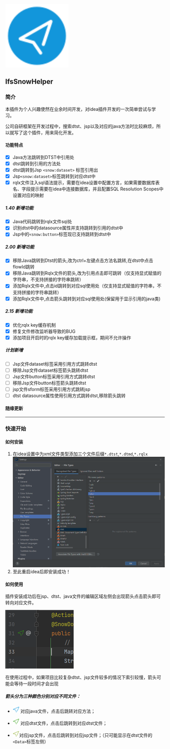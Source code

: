 
<img src="src/main/resources/META-INF/pluginIcon.svg"  alt="helperLogo" width="200">

## IfsSnowHelper

### 简介

本插件为个人兴趣使然在业余时间开发，对idea插件开发的一次简单尝试与学习。

公司自研框架在开发过程中，搜索dtst、jsp以及对应的java方法时比较麻烦，所以就写了这个插件，用来简化开发。

#### 功能特点

- [x] Java方法跳转到DTST中引用处
- [x] dtst跳转到引用的方法处
- [x] dtst跳转到Jsp `<snow:dataset>` 标签引用出
- [x] Jsp`<snow:dataset>`标签跳转到对应dtst中
- [x] rqlx文件注入sql语法提示，需要在idea设置中配置方言，如果需要数据库表名、字段提示需要在idea中连接数据库，并且配置SQL
  Resolution Scopes中设置对应的映射

##### 1.40 新增功能

- [x] Java代码跳转到rqlx文件sql处
- [x] 识别dtst中的datasource属性并支持跳转到引用的dtst中
- [x] Jsp中的<code>&lt;snow:button&gt;</code>标签现已支持跳转到dtst中

##### 2.00 新增功能

- [x] 移除Java跳转到Dtst的箭头,改为ctrl+左键点击方法名跳转,在dtst中点击flowId跳转
- [x] 移除Java跳转到Rqlx文件的箭头,改为引用点击即可跳转（仅支持显式赋值的字符串，不支持拼接的字符串跳转）
- [x] 添加Rqlx文件中,点击id跳转到对应sql使用处（仅支持显式赋值的字符串，不支持拼接的字符串跳转）
- [x] 添加Rqlx文件中,点击箭头跳转到对应sql使用处(保留用于显示引用的java类)

##### 2.15 新增功能

- [x] 优化rqlx key缓存机制
- [x] 修复文件修改监听器导致的BUG
- [x] 添加项目开启时的rqlx key缓存加载提示框，期间不允许操作

##### 计划新增

- [ ] Jsp文件dataset标签采用引用方式跳转dtst
- [ ] 移除Jsp文件dataset标签箭头跳转dtst
- [ ] Jsp文件button标签采用引用方式跳转dtst
- [ ] 移除Jsp文件button标签箭头跳转dtst
- [ ] jsp文件sform标签采用引用方式跳转jsp
- [ ] dtst datasource属性使用引用方式跳转dtst,移除箭头跳转

#### 随缘更新



---

### 快速开始


#### 如何安装

1. 在idea设置中为xml文件类型添加三个文件后缀`*.dtst`,`*.dtmd`,`*.rqlx`
   ![](/src/main/resources/img/fileType.png)
2. 至此重启idea后即安装成功！

#### 如何使用

插件安装成功后在jsp、dtst、java文件的编辑区域左侧会出现箭头点击箭头即可转向对应文件。

![](/src/main/resources/img/arrow.png)

在使用过程中，如果项目比较复杂dtst、jsp文件较多的情况下索引较慢，箭头可能会等待一段时间才会出现

##### 箭头分为三种颜色分别对应不同文件：


- <img src="src/main/resources/icons/go-blue.svg" alt="blue" width="20" > 对应java文件，点击后跳转对应方法；

- <img src="src/main/resources/icons/go-green.svg" alt="green" width="20" > 对应dtst文件，点击后跳转到对应dtst文件；

- <img src="src/main/resources/icons/go-yellow.svg" alt="yellow" width="20" >对应jsp文件，点击后跳转到对应jsp文件；（只可能显示在dtst文件的`<Data>`标签左侧）
